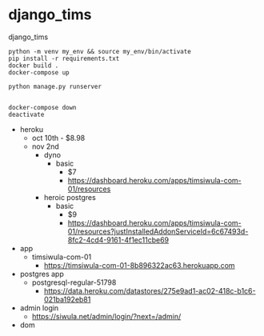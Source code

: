 # django_tims

django_tims


```
python -m venv my_env && source my_env/bin/activate
pip install -r requirements.txt
docker build .
docker-compose up

python manage.py runserver


docker-compose down
deactivate
```



- heroku 
    - oct 10th - $8.98
    - nov 2nd
        - dyno
            - basic
                - $7
                - https://dashboard.heroku.com/apps/timsiwula-com-01/resources
        - heroic postgres
            - basic
                - $9
                - https://dashboard.heroku.com/apps/timsiwula-com-01/resources?justInstalledAddonServiceId=6c67493d-8fc2-4cd4-9161-4f1ec11cbe69
- app
    - timsiwula-com-01
        - https://timsiwula-com-01-8b896322ac63.herokuapp.com
- postgres app
    - postgresql-regular-51798
        - https://data.heroku.com/datastores/275e9ad1-ac02-418c-b1c6-021ba192eb81
- admin login
    - https://siwula.net/admin/login/?next=/admin/
- dom
